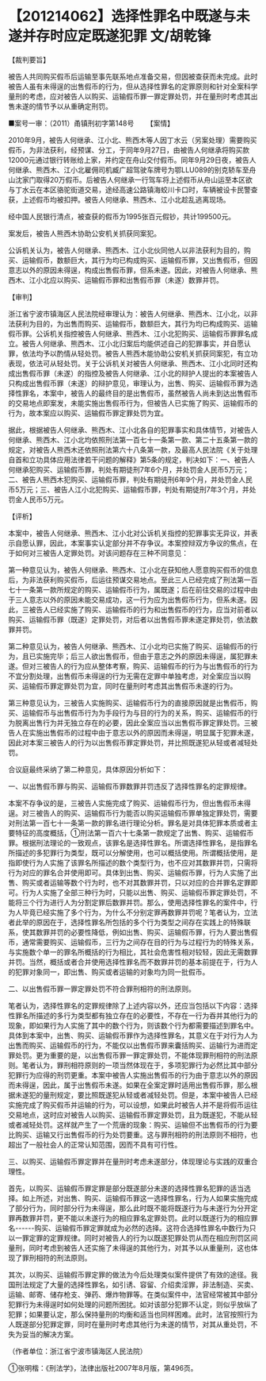 # 【201214062】选择性罪名中既遂与未遂并存时应定既遂犯罪 文/胡乾锋

【裁判要旨】

被告人共同购买假币后运输至事先联系地点准备交易，但因被查获而未完成。此时被告人虽有未得逞的出售假币的行为，但从选择性罪名的定罪原则和针对全案科学量刑的考虑，应对被告人以购买、运输假币罪一罪定罪处罚，并在量刑时考虑其出售未遂的情节予以从重确定刑罚。

■案号一审：（2011）甬镇刑初字第148号 　　【案情】

2010年9月，被告人何继承、江小北、熊西木等人因丁水云（另案处理）需要购买假币，为非法获利，经预谋、分工，于同年9月27日，由被告人何继承将购买款12000元通过银行转账给上家，并约定在舟山交付假币。同年9月29日夜，被告人何继承、熊西木、江小北雇佣司机臧广超驾驶车牌号为鄂LLU089的别克轿车至舟山沈家门取得20万假币。后被告人何继承一行驾车将上述假币从舟山运至本区欲与丁水云在本区骆驼街道交易，途经高速公路镇海蛟川卡口时，车辆被设卡民警查获，上述假币均被扣押。被告人何继承、熊西木、江小北趁乱逃离现场。

经中国人民银行清点，被查获的假币为1995张百元假钞，共计199500元。

案发后，被告人熊西木协助公安机关抓获同案犯。

公诉机关认为，被告人何继承、熊西木、江小北伙同他人以非法获利为目的，购买、运输假币，数额巨大，其行为均已构成购买、运输假币罪，又出售假币，但因意志以外的原因未得逞，构成出售假币罪，但系未遂。因此，对被告人何继承、熊西木、江小北应以购买、运输假币罪和出售假币罪（未遂）数罪并罚。

【审判】

浙江省宁波市镇海区人民法院经审理认为：被告人何继承、熊西木、江小北，以非法获利为目的，为出售而购买、运输假币，数额巨大，其行为均已构成购买、运输假币罪。公诉机关指控被告人何继承、熊西木、江小北犯购买、运输假币罪罪名成立。被告人何继承、熊西木、江小北归案后均能供述自己的犯罪事实，并自愿认罪，依法均予以酌情从轻处罚。被告人熊西木能协助公安机关抓获同案犯，有立功表现，依法可从轻处罚。关于公诉机关对被告人何继承、熊西木、江小北同时还构成出售假币罪（未遂）的指控及被告人何继承、江小北的辩护人提出的本案被告人只构成出售假币罪（未遂）的辩护意见，审理认为，出售、购买、运输假币罪为选择性罪名，本案中，被告人的最终目的是出售假币，虽然被告人尚未到达出售假币的交易地点即案发，未能实施出售假币行为，但被告人已实施了购买、运输假币的行为，故本案应以购买、运输假币罪定罪处罚为宜。

据此，根据被告人何继承、熊西木、江小北各自的犯罪事实和具体情节，对被告人何继承、熊西木、江小北均依照刑法第一百七十一条第一款、第二十五条第一款的规定，对被告人熊西木还依照刑法第六十八条第一款，及最高人民法院《关于处理自首和立功具体应用法律若干问题的解释》第5条的规定，判决如下：一、被告人何继承犯购买、运输假币罪，判处有期徒刑7年6个月，并处罚金人民币5万元；二、被告人熊西木犯购买、运输假币罪，判处有期徒刑6年9个月，并处罚金人民币5万元；三、被告人江小北犯购买、运输假币罪，判处有期徒刑7年3个月，并处罚金人民币5万元。

【评析】

本案中，被告人何继承、熊西木、江小北对公诉机关指控的犯罪事实无异议，并表示自愿认罪，因此，本案事实认定部分并不存争议。本案控辩双方争议的焦点，在于如何对三被告人定罪处罚。对该问题存在三种不同意见：

第一种意见认为，被告人何继承、熊西木、江小北在获知他人愿意购买假币的信息后，为非法获利购买假币，后运往预谋交易地点。至此三人已经完成了刑法第一百七十一条第一款所规定的购买、运输假币行为，属既遂；后在前往交易的过程中由于三人意志以外的原因未能交易成功，这一行为应为出售假币行为，但系未遂。因此，三被告人已经实施了购买、运输假币的行为和出售假币的行为，应当对前者以购买、运输假币罪（既遂）定罪处罚，对后者以出售假币罪未遂定罪处罚，依法数罪并罚。

第二种意见认为，被告人何继承、熊西木、江小北均已实施了购买、运输假币的行为，且已实施完毕；后三人欲出售假币，但由于意志之外的原因未得逞，属犯罪未遂。但对三被告人的行为应从整体考察，购买、运输假币的行为与出售假币的行为不宜分割处理，出售假币未得逞的行为无需在定罪中单独考虑，对全案应当以购买、运输假币罪定罪处罚为宜，同时在量刑时考虑其出售假币未遂的行为。

第三种意见认为，三被告人实施购买、运输假币行为的直接原因就是出售假币，购买、运输假币与出售假币行为为手段行为与目的行为的关系，购买、运输假币的行为脱离出售行为并无独立存在的必要，因此全案应当以出售假币罪定罪处罚。三被告人在实施出售假币的过程中由于意志以外的原因而未得逞，明显属于犯罪未遂，因此对本案三被告人的行为以出售假币罪定罪处罚，并比照既遂犯从轻或者减轻处罚。

合议庭最终采纳了第二种意见，具体原因分析如下：

一、以出售假币罪与购买、运输假币罪数罪并罚违反了选择性罪名的定罪规律。

本案不存争议的是，三被告人实施完成了购买、运输假币行为，但出售假币未得逞。对三被告人的购买、运输假币行为能否以购买运输假币罪单独定罪处罚，需要对刑法第一百七十一条第一款的罪名进行理论分析。罪名是对具体犯罪本质或者主要特征的高度概括，①刑法第一百六十七条第一款规定了出售、购买、运输假币罪。根据刑法理论的一致观点，该罪名是选择性罪名。所谓选择性罪名，是指罪名所描述的多犯罪行为类型，既可以分解使用，也可以概括使用。所谓概括使用，是指即使行为人实施了该罪名所描述的数个类型行为，也不应对其数罪并罚，只需将行为对应的罪名合并使用即可。具体到出售、购买、运输假币罪，行为人实施了出售、购买或者运输等数个行为时，也不对其数罪并罚，只以对应的合并罪名定罪即可。行为人实施了全部三种行为时，只能以出售、购买、运输假币罪定罪处罚，不能将三个行为进行人为分割定罪后数罪并罚。那么，使用选择性罪名的案件中，行为人毕竟已经实施了多个行为，为什么不分别定罪再数罪并罚呢？笔者认为，立法者此举的原因在于，选择性罪名所包括的多个行为类型之间存在实践上的特殊联系，使其数罪并罚的必要性降低，例如出售、购买、运输假币罪，行为人要出售假币，通常需要购买、运输假币，三行为之间存在目的行为与过程行为的特殊关系，与实施数个单一的罪名所概括的行为相比，其社会危害性相对较轻，因此无需数罪并罚。当然，概括或者合并使用选择性罪名而不数罪并罚的基本前提在于，行为人的犯罪对象同一，即出售、购买或者运输的对象均为同一批假币。

二、以出售假币罪一罪定罪处罚不符合罪刑相符的刑法原则。

笔者认为，选择性罪名的定罪规律除了上述内容以外，还应当包括以下内容：选择性罪名所描述的多行为类型都有独立存在的必要性，不存在一行为吞并其他行为的现象，即如果行为人实施了其中的数个行为，则该数个行为都需要描述到罪名中。具体到本案中，出售、购买、运输假币罪作为选择性罪名，其意义在于对行为人为出售而购买、运输假币的行为，不能仅以出售假币罪来囊括购买、运输行为进而定罪处罚。更为重要的是，以出售假币罪一罪定罪处罚，不能体现罪刑相符的刑法原则。笔者认为，罪刑相符原则的一项当然体现在于，多项犯罪行为必然比其中部分犯罪行为应得的刑罚更重。本案中被告人实施出售假币的行为由于意志以外的原因而未得逞，因此，属于出售假币未遂。如果在全案定罪时适用出售假币罪，那么根据未遂犯的量刑规定，要比照既遂犯从轻或者减轻处罚。但是，本案中被告人已经实施完成了购买假币并运输的行为，可以设想，如果此时被告人并不是将假币运往交易地点，这时应对被告人以购买、运输假币罪定罪处罚，且为既遂犯，不能从轻或者减轻处罚。这样就产生了一个荒唐的现象：购买、运输但不出售假币的行为要比购买、运输又行出售假币的行为处罚要重。这与罪刑相符的刑法原则不相符，也超出了一般社会人的正常认知范围，因而不具有可行性。

三、以购买、运输假币罪定罪并在量刑时考虑未遂部分，体现理论与实践的双重合理性。

首先，以购买、运输假币罪定罪是部分既遂部分未遂的选择性罪名犯罪的适当选择。如上所述，对出售、购买、运输假币罪这一选择性罪名，行为人如果实施完成了部分行为，同时部分行为未得逞，那么此时既不能将既遂行为与未遂行为分开定罪再数罪并罚，更不能以未遂行为的相应罪名定罪处罚。此时以既遂行为的相应罪名------购买、运输假币罪定罪就成为必然的选择。这符合选择性罪名中数行为只以一罪定罪的定罪规律。同时对被告人的行为以既遂犯罪处罚从而在相应刑罚区间量刑，同时考虑到被告人还实施了未得逞的其他行为，对其予以从重量刑，这也体现了罪刑相符的刑法原则。

其次，以购买、运输假币罪定罪的做法为今后处理类似案件提供了有效的途径。我国刑法规定了大量的选择性罪名，如引诱、容留、介绍卖淫罪，非法制造、买卖、运输、邮寄、储存枪支、弹药、爆炸物罪等。在类似案件中，法官经常被其中部分犯罪行为未得逞时如何处理的问题所困扰。如对该部分犯罪不认定，则似乎放纵了犯罪；如果要认定，那么保持量刑的均衡和适当也同样困难。此时，法官按照行为人既遂部分犯罪定罪，同时在量刑时考虑其他行为未遂的情节，对其从重处罚，不失为妥当的解决方案。

（作者单位：浙江省宁波市镇海区人民法院）

①张明楷：《刑法学》，法律出版社2007年8月版，第496页。